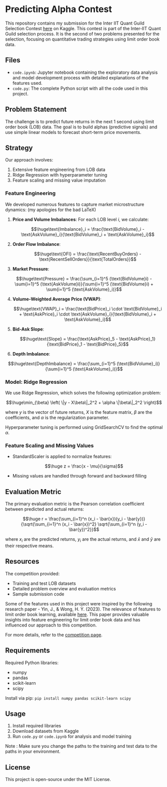 # Predicting Alpha Contest
This repository contains my submission for the Inter IIT Quant Guild Selection Contest [here](https://www.kaggle.com/competitions/taramani-quant-research-contest-tqrc/) on Kaggle.
This contest is part of the Inter-IIT Quant Guild selection process. It is the second of two problems presented for the selection, focusing on quantitative trading strategies using limit order book data.

## Files

- `code.ipynb`: Jupyter notebook containing the exploratory data analysis and model development process with detailed explanations of the features used.
- `code.py`: The complete Python script with all the code used in this project.

## Problem Statement

The challenge is to predict future returns in the next 1 second using limit order book (LOB) data. The goal is to build alphas (predictive signals) and use simple linear models to forecast short-term price movements.

## Strategy

Our approach involves:

1. Extensive feature engineering from LOB data
2. Ridge Regression with hyperparameter tuning
3. Feature scaling and missing value imputation

### Feature Engineering

We developed numerous features to capture market microstructure dynamics: (my apologies for the bad LaTeX)

1. **Price and Volume Imbalances**: 
   For each LOB level $i$, we calculate:
   
   $$\huge\text{Imbalance}_i = \frac{\text{BidVolume}_i - \text{AskVolume}_i}{\text{BidVolume}_i + \text{AskVolume}_i}$$

2. **Order Flow Imbalance**:
   
   $$\huge\text{OFI} = \frac{\text{RecentBuyOrders} - \text{RecentSellOrders}}{\text{TotalOrders}}$$

3. **Market Pressure**:
   
  $$\huge\text{Pressure} = \frac{\sum_{i=1}^5 (\text{BidVolume}i) - \sum{i=1}^5 (\text{AskVolume}i)}{\sum{i=1}^5 (\text{BidVolume}i) + \sum{i=1}^5 (\text{AskVolume}_i)}$$

4. **Volume-Weighted Average Price (VWAP)**:
   
   $$\huge\text{VWAP}_i = \frac{\text{BidPrice}_i \cdot \text{BidVolume}_i + \text{AskPrice}_i \cdot \text{AskVolume}_i}{\text{BidVolume}_i + \text{AskVolume}_i}$$

5. **Bid-Ask Slope**:
   
   $$\huge\text{Slope} = \frac{\text{AskPrice}_5 - \text{AskPrice}_1}{\text{BidPrice}_1 - \text{BidPrice}_5}$$

6. **Depth Imbalance**:
   
  $$\huge\text{DepthImbalance} = \frac{\sum_{i=1}^5 (\text{BidVolume}_i)}{\sum{i=1}^5 (\text{AskVolume}_i)}$$

### Model: Ridge Regression

We use Ridge Regression, which solves the following optimization problem:

$$\huge\min_{\beta} \left( \|y - X\beta\|_2^2 + \alpha \|\beta\|_2^2 \right)$$

where $y$ is the vector of future returns, $X$ is the feature matrix, $\beta$ are the coefficients, and $\alpha$ is the regularization parameter.

Hyperparameter tuning is performed using GridSearchCV to find the optimal $\alpha$.

### Feature Scaling and Missing Values

- StandardScaler is applied to normalize features: 

$$\huge z = \frac{x - \mu}{\sigma}$$

- Missing values are handled through forward and backward filling

## Evaluation Metric

The primary evaluation metric is the Pearson correlation coefficient between predicted and actual returns:

$$\huge r = \frac{\sum_{i=1}^n (x_i - \bar{x})(y_i - \bar{y})}{\sqrt{\sum_{i=1}^n (x_i - \bar{x})^2} \sqrt{\sum_{i=1}^n (y_i - \bar{y})^2}}$$

where $x_i$ are the predicted returns, $y_i$ are the actual returns, and $\bar{x}$ and $\bar{y}$ are their respective means.

## Resources

The competition provided:
- Training and test LOB datasets
- Detailed problem overview and evaluation metrics
- Sample submission code

Some of the features used in this project were inspired by the following research paper - Yin, J., & Wong, H. Y. (2023). The relevance of features to limit order book learning, available [here](https://papers.ssrn.com/sol3/papers.cfm?abstract_id=4226309). This paper provides valuable insights into feature engineering for limit order book data and has influenced our approach to this competition.

For more details, refer to the [competition page](https://www.kaggle.com/competitions/taramani-quant-research-contest-tqrc/).

## Requirements

Required Python libraries:
- numpy
- pandas
- scikit-learn
- scipy

Install via pip: `pip install numpy pandas scikit-learn scipy`

## Usage

1. Install required libraries
2. Download datasets from Kaggle
3. Run `code.py` or `code.ipynb` for analysis and model training

Note : Make sure you change the paths to the training and test data to the paths in your environment.

## License

This project is open-source under the MIT License.
